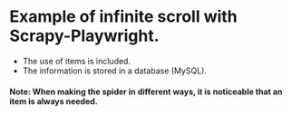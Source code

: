 # Example of infinite scroll with Scrapy-Playwright.

- The use of items is included.
- The information is stored in a database (MySQL).

#### Note: When making the spider in different ways, it is noticeable that an item is always needed.
